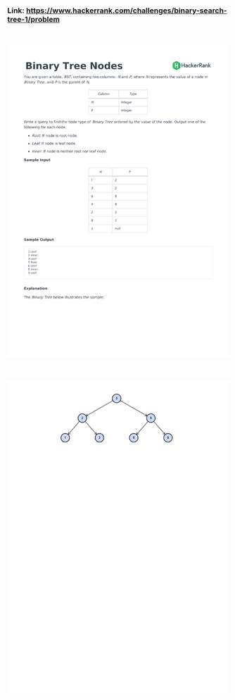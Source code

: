 ### Link: https://www.hackerrank.com/challenges/binary-search-tree-1/problem

&nbsp;

![](binary-search-tree-1-English-1.png)

&nbsp;

![](binary-search-tree-1-English-2.png)
